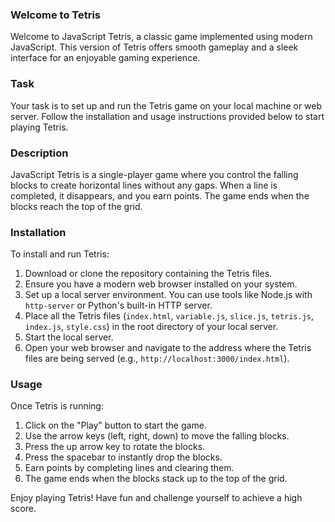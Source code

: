 ### Welcome to Tetris

Welcome to JavaScript Tetris, a classic game implemented using modern JavaScript. This version of Tetris offers smooth gameplay and a sleek interface for an enjoyable gaming experience.

### Task

Your task is to set up and run the Tetris game on your local machine or web server. Follow the installation and usage instructions provided below to start playing Tetris.

### Description

JavaScript Tetris is a single-player game where you control the falling blocks to create horizontal lines without any gaps. When a line is completed, it disappears, and you earn points. The game ends when the blocks reach the top of the grid.

### Installation

To install and run Tetris:

1. Download or clone the repository containing the Tetris files.
2. Ensure you have a modern web browser installed on your system.
3. Set up a local server environment. You can use tools like Node.js with `http-server` or Python's built-in HTTP server.
4. Place all the Tetris files (`index.html`, `variable.js`, `slice.js`, `tetris.js`, `index.js`, `style.css`) in the root directory of your local server.
5. Start the local server.
6. Open your web browser and navigate to the address where the Tetris files are being served (e.g., `http://localhost:3000/index.html`).

### Usage

Once Tetris is running:

1. Click on the "Play" button to start the game.
2. Use the arrow keys (left, right, down) to move the falling blocks.
3. Press the up arrow key to rotate the blocks.
4. Press the spacebar to instantly drop the blocks.
5. Earn points by completing lines and clearing them.
6. The game ends when the blocks stack up to the top of the grid.

Enjoy playing Tetris! Have fun and challenge yourself to achieve a high score.

